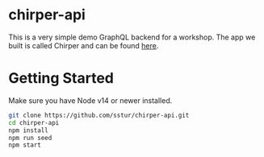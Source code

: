 # chirper-api

This is a very simple demo GraphQL backend for a workshop. The app we built is called Chirper and can be found [here](https://github.com/sstur/chirper).

# Getting Started

Make sure you have Node v14 or newer installed.

```sh
git clone https://github.com/sstur/chirper-api.git
cd chirper-api
npm install
npm run seed
npm start
```
